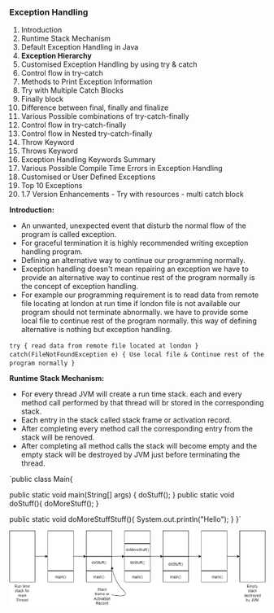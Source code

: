 ### Exception Handling
1) Introduction
2) Runtime Stack Mechanism
3) Default Exception Handling in Java
4) **Exception Hierarchy**
5) Customised Exception Handling by using try & catch
6) Control flow in try-catch
7) Methods to Print Exception Information
8) Try with Multiple Catch Blocks
9) Finally block
10) Difference between final, finally and finalize
11) Various Possible combinations of try-catch-finally
12) Control flow in try-catch-finally
13) Control flow in Nested try-catch-finally
14) Throw Keyword
15) Throws Keyword
16) Exception Handling Keywords Summary
17) Various Possible Compile Time Errors in Exception Handling
18) Customised or User Defined Exceptions
19) Top 10 Exceptions
20) 1.7 Version Enhancements - Try with resources - multi catch block

**Introduction:**
- An unwanted, unexpected event that disturb the normal flow of the program is called exception.
- For graceful termination it is highly recommended writing exception handling program.
- Defining an alternative way to continue our programming normally.
- Exception handling doesn't mean repairing an exception we have to provide an alternative way to continue rest of the 
  program normally is the concept of exception handling.
- For example our programming requirement is to read data from remote file locating at london at run time if london file
  is not available our program should not terminate abnormally. we have to provide some local file to continue rest of the 
  program normally. this way of defining alternative is nothing but exception handling.

`try {
read data from remote file located at london
}
catch(FileNotFoundException e)
{
Use local file & Continue
rest of the program normally
}`

**Runtime Stack Mechanism:**
- For every thread JVM will create a run time stack. each and every method call performed by that thread will br stored 
  in the corresponding stack.
- Each entry in the stack called stack frame or activation record.
- After completing every method call the corresponding entry from the stack will be renoved.
- After completing all method calls the stack will become empty and the empty stack will be destroyed by JVM just before 
  terminating the thread.

`public class Main{

public static void main(String[] args) {
doStuff();
}
public static void doStuff(){
doMoreStuff();
}

public static void doMoreStuffStuff(){
System.out.println("Hello");
}
}`

 ![run time stack mechanism](/Images/run-time-stack-mechanism.png)

